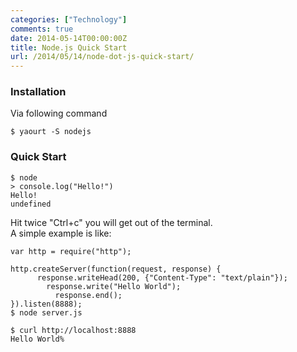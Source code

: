 ```yaml
---
categories: ["Technology"]
comments: true
date: 2014-05-14T00:00:00Z
title: Node.js Quick Start
url: /2014/05/14/node-dot-js-quick-start/
---
```


### Installation
Via following command

```
$ yaourt -S nodejs

```
### Quick Start

```
$ node
> console.log("Hello!")
Hello!
undefined

```
Hit twice "Ctrl+c" you will get out of the terminal.     
A simple example is like:   

```
var http = require("http");

http.createServer(function(request, response) {
	  response.writeHead(200, {"Content-Type": "text/plain"});
	    response.write("Hello World");
	      response.end();
}).listen(8888);
$ node server.js

$ curl http://localhost:8888
Hello World%

```

